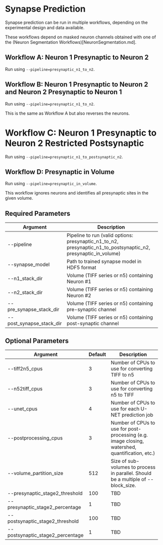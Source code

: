 # Synapse Prediction

Synapse prediction can be run in multiple workflows, depending on the experimental design and data available.

These workflows depend on masked neuron channels obtained with one of the (Neuron Segmentation Workflows)[NeuronSegmentation.md]. 

## Workflow A: Neuron 1 Presynaptic to Neuron 2

Run using `--pipeline=presynaptic_n1_to_n2`.



## Workflow B: Neuron 1 Presynaptic to Neuron 2 and Neuron 2 Presynaptic to Neuron 1

Run using `--pipeline=presynaptic_n1_to_n2`.

This is the same as Workflow A but also reverses the neurons. 


# Workflow C: Neuron 1 Presynaptic to Neuron 2 Restricted Postsynaptic 

Run using `--pipeline=presynaptic_n1_to_postsynaptic_n2`.



## Workflow D: Presynaptic in Volume

Run using `--pipeline=presynaptic_in_volume`.

This workflow ignores neurons and identifies all presynaptic sites in the given volume.


## Required Parameters

| Argument   | Description                                                                           |
|------------|---------------------------------------------------------------------------------------|
| --pipeline | Pipeline to run (valid options: presynaptic_n1_to_n2, presynaptic_n1_to_postsynaptic_n2, presynaptic_in_volume) |
| --synapse_model | Path to trained synapse model in HDF5 format |
| --n1_stack_dir | Volume (TIFF series or n5) containing Neuron #1 |
| --n2_stack_dir | Volume (TIFF series or n5) containing Neuron #2 |
| --pre_synapse_stack_dir | Volume (TIFF series or n5) containing pre-synaptic channel  |
| --post_synapse_stack_dir |  Volume (TIFF series or n5) containing post-synaptic channel |

## Optional Parameters

| Argument   | Default | Description                                                                           |
|------------|---------|---------------------------------------------------------------------------------------|
| --tiff2n5_cpus | 3 | Number of CPUs to use for converting TIFF to n5 |
| --n52tiff_cpus | 3 | Number of CPUs to use for converting n5 to TIFF |
| --unet_cpus | 4 | Number of CPUs to use for each U-NET prediction job |
| --postprocessing_cpus | 3 | Number of CPUs to use for post-processing (e.g. image closing, watershed, quantification, etc.) |
| --volume_partition_size | 512 | Size of sub-volumes to process in parallel. Should be a multiple of --block_size. |
| --presynaptic_stage2_threshold | 100 | TBD | 
| --presynaptic_stage2_percentage | 1 | TBD | 
| --postsynaptic_stage2_threshold | 100 | TBD | 
| --postsynaptic_stage2_percentage | 1 | TBD | 
